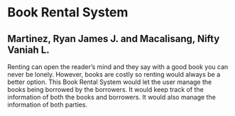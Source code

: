 # Book Rental System
## Martinez, Ryan James J. and Macalisang, Nifty Vaniah L.  
Renting can open the reader’s mind and they say with a good book you can never be lonely. However, books are costly so renting would always be a better option. This Book Rental System would let the user manage the books being borrowed by the borrowers. It would keep track of the information of both the books and borrowers. It would also manage the information of both parties. 
